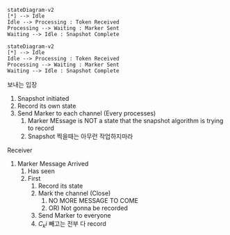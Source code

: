 ```mermaid
stateDiagram-v2
[*] --> Idle
Idle --> Processing : Token Received
Processing --> Waiting : Marker Sent
Waiting --> Idle : Snapshot Complete
```

```mermaid
stateDiagram-v2
[*] --> Idle
Idle --> Processing : Token Received
Processing --> Waiting : Marker Sent
Waiting --> Idle : Snapshot Complete
```

보내는 입장
1. Snapshot initiated
2. Record its own state
3. Send Marker to each channel (Every processes)
	1. Marker MEssage is NOT a state that the snapshot algorithm is trying to record
	2. Snapshot 찍을때는 아무런 작업하지마라

Receiver
1. Marker Message Arrived
	1. Has seen
	2. First
		1. Record its state
		2. Mark the channel (Close)
			1. NO MORE MESSAGE TO COME
			2. OR) Not gonna be recorded
		3. Send Marker to everyone
		4. $C_ki$ 빼고는 전부 다 record
